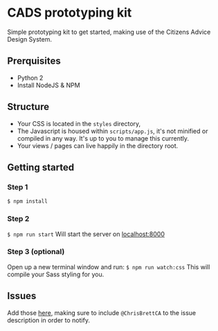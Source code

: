 # CADS prototyping kit

Simple prototyping kit to get started, making use of the Citizens Advice Design System.

## Prerquisites

- Python 2
- Install NodeJS & NPM

## Structure

- Your CSS is located in the `styles` directory,
- The Javascript is housed within `scripts/app.js`, it's not minified or compiled in any way. It's up to you to manage this currently.
- Your views / pages can live happily in the directory root.

## Getting started

### Step 1

`$ npm install`

### Step 2

`$ npm run start`
Will start the server on [localhost:8000](http://localhost:8000)

### Step 3 (optional)

Open up a new terminal window and run:
`$ npm run watch:css`
This will compile your Sass styling for you.

## Issues

Add those [here](https://github.com/ChrisBrettCA/cads-prototyping-kit/issues), making sure to include `@ChrisBrettCA` to the issue description in order to notify.
